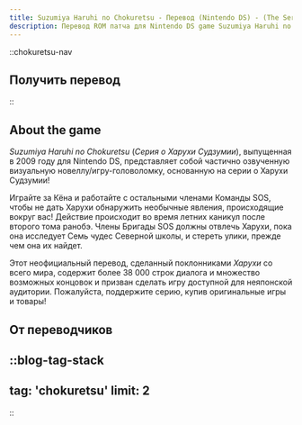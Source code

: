 ```yaml
---
title: Suzumiya Haruhi no Chokuretsu - Перевод (Nintendo DS) - (The Series of Haruhi Suzumiya)
description: Перевод ROM патча для Nintendo DS game Suzumiya Haruhi no Chokuretsu (The Series of Haruhi Suzumiya)
---
```


::chokuretsu-nav
## Получить перевод
::

## About the game
*Suzumiya Haruhi no Chokuretsu* (*Серия о Харухи Судзумии*), выпущенная в 2009 году для Nintendo DS, представляет собой частично озвученную визуальную новеллу/игру-головоломку, основанную на серии о Харухи Судзумии!

Играйте за Кёна и работайте с остальными членами Команды SOS, чтобы не дать Харухи обнаружить необычные явления, происходящие вокруг вас! Действие происходит во время летних каникул после второго тома ранобэ. Члены Бригады SOS должны отвлечь Харухи, пока она исследует Семь чудес Северной школы, и стереть улики, прежде чем она их найдет.

Этот неофициальный перевод, сделанный поклонниками *Харухи* со всего мира, содержит более 38 000 строк диалога и множество возможных концовок и призван сделать игру доступной для неяпонской аудитории. Пожалуйста, поддержите серию, купив оригинальные игры и товары!

## От переводчиков
::blog-tag-stack
---
tag: 'chokuretsu'
limit: 2
---
::